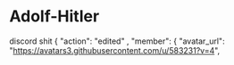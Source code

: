 # Adolf-Hitler
discord shit
{
 "action": "edited" ,
 "member": {
 "avatar_url": "https://avatars3.githubusercontent.com/u/583231?v=4",
